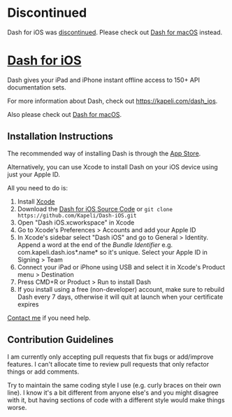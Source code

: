 # Discontinued

Dash for iOS was [discontinued](https://blog.kapeli.com/goodbye-dash-for-ios). Please check out [Dash for macOS](https://kapeli.com/dash) instead.

# [Dash for iOS](https://kapeli.com/dash_ios)

Dash gives your iPad and iPhone instant offline access to 150+ API documentation sets.

For more information about Dash, check out https://kapeli.com/dash_ios.

Also please check out [Dash for macOS](https://kapeli.com/dash).

## Installation Instructions

The recommended way of installing Dash is through the [App Store](https://itunes.apple.com/us/app/dash-offline-api-docs/id1239167694?mt=8).

Alternatively, you can use Xcode to install Dash on your iOS device using just your Apple ID.

All you need to do is:

1. Install [Xcode](https://developer.apple.com/xcode/download/)
1. Download the [Dash for iOS Source Code](https://github.com/Kapeli/Dash-iOS/releases/latest) or `git clone https://github.com/Kapeli/Dash-iOS.git`
1. Open "Dash iOS.xcworkspace" in Xcode
1. Go to Xcode's Preferences > Accounts and add your Apple ID
1. In Xcode's sidebar select "Dash iOS" and go to General > Identity. Append a word at the end of the *Bundle Identifier* e.g. com.kapeli.dash.ios*.name* so it's unique. Select your Apple ID in Signing > Team
1. Connect your iPad or iPhone using USB and select it in Xcode's Product menu > Destination
1. Press CMD+R or Product > Run to install Dash
1. If you install using a free (non-developer) account, make sure to rebuild Dash every 7 days, otherwise it will quit at launch when your certificate expires

[Contact me](https://kapeli.com/contact) if you need help.

## Contribution Guidelines

I am currently only accepting pull requests that fix bugs or add/improve features. I can't allocate time to review pull requests that only refactor things or add comments.

Try to maintain the same coding style I use (e.g. curly braces on their own line). I know it's a bit different from anyone else's and you might disagree with it, but having sections of code with a different style would make things worse.

